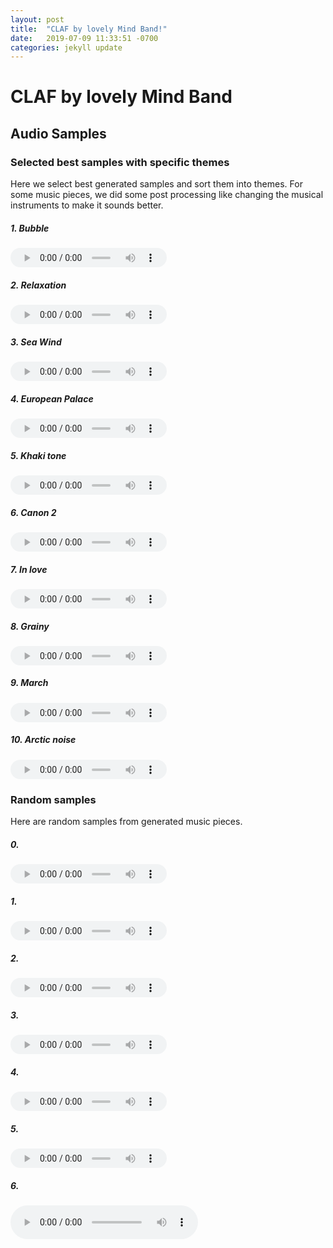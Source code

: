 ```yaml
---
layout: post
title:  "CLAF by lovely Mind Band!"
date:   2019-07-09 11:33:51 -0700
categories: jekyll update
---
```

# CLAF by lovely Mind Band

## Audio Samples

### Selected best samples with specific themes

Here we select best generated samples and sort them into themes. For some music pieces, we did some post processing like changing the musical instruments to make it sounds better.

##### 1. Bubble



<audio controls="" src="file:///assets/1-bubble.mp3" data-src="/assets/1-bubble.mp3" controlslist="nodownload" style="-webkit-user-select: none !important; width: 250px; height: var(--inline-controls-bar-height); min-width: 44px !important; min-height: var(--inline-controls-bar-height)  !important; --inline-controls-bar-height:  31px; box-sizing: border-box; margin-top: 0px; margin-bottom: 0px;"></audio>



##### 2. Relaxation



<audio controls="" src="file:///assets/2-relax.mp3" data-src="/assets/2-relax.mp3" controlslist="nodownload" style="-webkit-user-select: none !important; width: 250px; height: var(--inline-controls-bar-height); min-width: 44px !important; min-height: var(--inline-controls-bar-height)  !important; --inline-controls-bar-height:  31px; box-sizing: border-box; margin-top: 0px; margin-bottom: 0px;"></audio>



##### 3. Sea Wind



<audio controls="" src="file:///assets/3-sea-wind.mp3" data-src="/assets/3-sea-wind.mp3" controlslist="nodownload" style="-webkit-user-select: none !important; width: 250px; height: var(--inline-controls-bar-height); min-width: 44px !important; min-height: var(--inline-controls-bar-height)  !important; --inline-controls-bar-height:  31px; box-sizing: border-box; margin-top: 0px; margin-bottom: 0px;"></audio>



##### 4. European Palace



<audio controls="" src="file:///assets/4-%E6%AC%A7%E6%B4%B2%E7%9A%87%E5%AE%AB.mp3" data-src="/assets/4-欧洲皇宫.mp3" controlslist="nodownload" style="-webkit-user-select: none !important; width: 250px; height: var(--inline-controls-bar-height); min-width: 44px !important; min-height: var(--inline-controls-bar-height)  !important; --inline-controls-bar-height:  31px; box-sizing: border-box; margin-top: 0px; margin-bottom: 0px;"></audio>



##### 5. Khaki tone



<audio controls="" src="file:///assets/5-%E5%8D%A1%E5%85%B6%E8%89%B2%E8%B0%83.mp3" data-src="/assets/5-卡其色调.mp3" controlslist="nodownload" style="-webkit-user-select: none !important; width: 250px; height: var(--inline-controls-bar-height); min-width: 44px !important; min-height: var(--inline-controls-bar-height)  !important; --inline-controls-bar-height:  31px; box-sizing: border-box; margin-top: 0px; margin-bottom: 0px;"></audio>



##### 6. Canon 2



<audio controls="" src="file:///assets/6-%E5%8D%A1%E5%86%9C2.mp3" data-src="/assets/6-卡农2.mp3" controlslist="nodownload" style="-webkit-user-select: none !important; width: 250px; height: var(--inline-controls-bar-height); min-width: 44px !important; min-height: var(--inline-controls-bar-height)  !important; --inline-controls-bar-height:  31px; box-sizing: border-box; margin-top: 0px; margin-bottom: 0px;"></audio>



##### 7. In love



<audio controls="" src="file:///assets/7-%E6%81%8B%E7%88%B1.mp3" data-src="/assets/7-恋爱.mp3" controlslist="nodownload" style="-webkit-user-select: none !important; width: 250px; height: var(--inline-controls-bar-height); min-width: 44px !important; min-height: var(--inline-controls-bar-height)  !important; --inline-controls-bar-height:  31px; box-sizing: border-box; margin-top: 0px; margin-bottom: 0px;"></audio>



##### 8. Grainy



<audio controls="" src="file:///assets/8-%E9%A2%97%E7%B2%92%E6%84%9F.mp3" data-src="/assets/8-颗粒感.mp3" controlslist="nodownload" style="-webkit-user-select: none !important; width: 250px; height: var(--inline-controls-bar-height); min-width: 44px !important; min-height: var(--inline-controls-bar-height)  !important; --inline-controls-bar-height:  31px; box-sizing: border-box; margin-top: 0px; margin-bottom: 0px;"></audio>



##### 9. March



<audio controls="" src="file:///assets/9-%E8%BF%9B%E8%A1%8C%E6%9B%B2.mp3" data-src="/assets/9-进行曲.mp3" controlslist="nodownload" style="-webkit-user-select: none !important; width: 250px; height: var(--inline-controls-bar-height); min-width: 44px !important; min-height: var(--inline-controls-bar-height)  !important; --inline-controls-bar-height:  31px; box-sizing: border-box; margin-top: 0px; margin-bottom: 0px;"></audio>



##### 10. Arctic noise



<audio controls="" src="file:///assets/10-%E5%8C%97%E6%9E%81%E5%99%AA%E5%A3%B0.mp3" data-src="/assets/10-北极噪声.mp3" controlslist="nodownload" style="-webkit-user-select: none !important; width: 250px; height: var(--inline-controls-bar-height); min-width: 44px !important; min-height: var(--inline-controls-bar-height)  !important; --inline-controls-bar-height:  31px; box-sizing: border-box; margin-top: 0px; margin-bottom: 0px;"></audio>



### Random samples

Here are random samples from generated music pieces.

##### 0. 



<audio controls="" src="file:///assets/0.mp3" data-src="/assets/0.mp3" controlslist="nodownload" style="-webkit-user-select: none !important; width: 250px; height: var(--inline-controls-bar-height); min-width: 44px !important; min-height: var(--inline-controls-bar-height)  !important; --inline-controls-bar-height:  31px; box-sizing: border-box; margin-top: 0px; margin-bottom: 0px;"></audio>



##### 1. 



<audio controls="" src="file:///assets/1.mp3" data-src="/assets/1.mp3" controlslist="nodownload" style="-webkit-user-select: none !important; width: 250px; height: var(--inline-controls-bar-height); min-width: 44px !important; min-height: var(--inline-controls-bar-height)  !important; --inline-controls-bar-height:  31px; box-sizing: border-box; margin-top: 0px; margin-bottom: 0px;"></audio>



##### 2. 



<audio controls="" src="file:///assets/2.mp3" data-src="/assets/2.mp3" controlslist="nodownload" style="-webkit-user-select: none !important; width: 250px; height: var(--inline-controls-bar-height); min-width: 44px !important; min-height: var(--inline-controls-bar-height)  !important; --inline-controls-bar-height:  31px; box-sizing: border-box; margin-top: 0px; margin-bottom: 0px;"></audio>



##### 3. 



<audio controls="" src="file:///assets/3.mp3" data-src="/assets/3.mp3" controlslist="nodownload" style="-webkit-user-select: none !important; width: 250px; height: var(--inline-controls-bar-height); min-width: 44px !important; min-height: var(--inline-controls-bar-height)  !important; --inline-controls-bar-height:  31px; box-sizing: border-box; margin-top: 0px; margin-bottom: 0px;"></audio>



##### 4. 



<audio controls="" src="file:///assets/4.mp3" data-src="/assets/4.mp3" controlslist="nodownload" style="-webkit-user-select: none !important; width: 250px; height: var(--inline-controls-bar-height); min-width: 44px !important; min-height: var(--inline-controls-bar-height)  !important; --inline-controls-bar-height:  31px; box-sizing: border-box; margin-top: 0px; margin-bottom: 0px;"></audio>



##### 5. 



<audio controls="" src="file:///assets/5.mp3" data-src="/assets/5.mp3" controlslist="nodownload" style="-webkit-user-select: none !important; width: 250px; height: var(--inline-controls-bar-height); min-width: 44px !important; min-height: var(--inline-controls-bar-height)  !important; --inline-controls-bar-height:  31px; box-sizing: border-box; margin-top: 0px; margin-bottom: 0px;"></audio>



##### 6. 

<audio src="/assets/10.mp3" controls preload></audio>